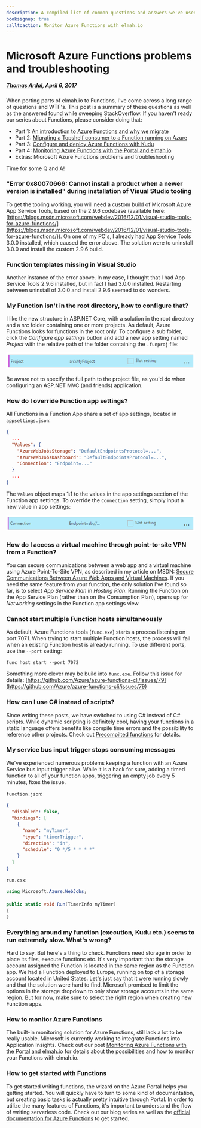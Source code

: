 ```yaml
---
description: A compiled list of common questions and answers we've used when troubleshooting Azure Function problems.
booksignup: true
calltoaction: Monitor Azure Functions with elmah.io
---
```


# Microsoft Azure Functions problems and troubleshooting

##### [Thomas Ardal](http://elmah.io/about/), April 6, 2017

When porting parts of elmah.io to Functions, I've come across a long range of questions and WTF's. This post is a summary of these questions as well as the answered found while sweeping StackOverflow. If you haven't ready our series about Functions, please consider doing that:

- Part 1: [An introduction to Azure Functions and why we migrate](https://blog.elmah.io/migrating-from-windows-services-to-azure-functions/)
- Part 2: [Migrating a Topshelf consumer to a Function running on Azure](https://blog.elmah.io/migrating-a-topshelf-consumer-to-a-function-running-on-azure/)
- Part 3: [Configure and deploy Azure Functions with Kudu](https://blog.elmah.io/configure-and-deploy-azure-functions-with-kudu/)
- Part 4: [Monitoring Azure Functions with the Portal and elmah.io](https://blog.elmah.io/monitoring-azure-functions-with-the-portal-and-elmah-io/)
- Extras: Microsoft Azure Functions problems and troubleshooting

Time for some Q and A!

### "Error 0x80070666: Cannot install a product when a newer version is installed" during installation of Visual Studio tooling

To get the tooling working, you will need a custom build of Microsoft Azure App Service Tools, based on the 2.9.6 codebase (available here: [https://blogs.msdn.microsoft.com/webdev/2016/12/01/visual-studio-tools-for-azure-functions/](https://blogs.msdn.microsoft.com/webdev/2016/12/01/visual-studio-tools-for-azure-functions/)). On one of my PC's, I already had App Service Tools 3.0.0 installed, which caused the error above. The solution were to uninstall 3.0.0 and install the custom 2.9.6 build.

### Function templates missing in Visual Studio

Another instance of the error above. In my case, I thought that I had App Service Tools 2.9.6 installed, but in fact I had 3.0.0 installed. Restarting between uninstall of 3.0.0 and install 2.9.6 seemed to do wonders.

### My Function isn't in the root directory, how to configure that?

I like the new structure in ASP.NET Core, with a solution in the root directory and a _src_ folder containing one or more projects. As default, Azure Functions looks for functions in the root only. To configure a sub folder, click the _Configure app settings_ button and add a new app setting named _Project_ with the relative path of the folder containing the `.funproj` file:

![Configure Project](images/function_app_settings.png)

Be aware not to specify the full path to the project file, as you'd do when configuring an ASP.NET MVC (and friends) application.

### How do I override Function app settings?

All Functions in a Function App share a set of app settings, located in `appsettings.json`:

```json
{
  ...
  "Values": {
    "AzureWebJobsStorage": "DefaultEndpointsProtocol=...",
    "AzureWebJobsDashboard": "DefaultEndpointsProtocol=...",
    "Connection": "Endpoint=..."
  }
  ...
}
```

The `Values` object maps 1:1 to the values in the app settings section of the Function app settings. To override the `Connection` setting, simply input a new value in app settings:

![Override Function app setting](images/override_function_app_setting.png)

### How do I access a virtual machine through point-to-site VPN from a Function?

You can secure communications between a web app and a virtual machine using Azure Point-To-Site VPN, as described in my article on MSDN: [Secure Communications Between Azure Web Apps and Virtual Machines](https://blogs.msdn.microsoft.com/mvpawardprogram/2016/03/01/secure-communications-between-azure-web-apps-and-virtual-machines/). If you need the same feature from your function, the only solution I've found so far, is to select _App Service Plan_ in _Hosting Plan_. Running the Function on the App Service Plan (rather than on the Consumption Plan), opens up for _Networking_ settings in the Function app settings view.

### Cannot start multiple Function hosts simultaneously

As default, Azure Functions tools (`func.exe`) starts a process listening on port 7071. When trying to start multiple Function hosts, the process will fail when an existing Function host is already running. To use different ports, use the `--port` setting:

```
func host start --port 7072
```

Something more clever may be build into `func.exe`. Follow this issue for details: [https://github.com/Azure/azure-functions-cli/issues/79](https://github.com/Azure/azure-functions-cli/issues/79)

### How can I use C# instead of scripts?

Since writing these posts, we have switched to using C# instead of C# scripts. While dynamic scripting is definitely cool, having your functions in a static language offers benefits like compile time errors and the possibility to reference other projects. Check out [Precompilted functions](https://github.com/Azure/azure-webjobs-sdk-script/wiki/Precompiled-functions) for details.

### My service bus  input trigger stops consuming messages

We've experienced numerous problems keeping a function with an Azure Service bus input trigger alive. While it is a hack for sure, adding a timed function to all of your function apps, triggering an empty job every 5 minutes, fixes the issue.

`function.json`:

```json
{
  "disabled": false,
  "bindings": [
    {
      "name": "myTimer",
      "type": "timerTrigger",
      "direction": "in",
      "schedule": "0 */5 * * * *"
    }
  ]
}
```

`run.csx`:

```csharp
using Microsoft.Azure.WebJobs;

public static void Run(TimerInfo myTimer)
{
}
```

### Everything around my function (execution, Kudu etc.) seems to run extremely slow. What's wrong?

Hard to say. But here's a thing to check. Functions need storage in order to place its files, execute functions etc. It's very important that the storage account assigned the Function is located in the same region as the Function app. We had a Function deployed to Europe, running on top of a storage account located in United States. Let's just say that it were running slowly and that the solution were hard to find. Microsoft promised to limit the options in the storage dropdown to only show storage accounts in the same region. But for now, make sure to select the right region when creating new Function apps.

### How to monitor Azure Functions

The built-in monitoring solution for Azure Functions, still lack a lot to be really usable. Microsoft is currently working to integrate Functions into Application Insights. Check out our post [Monitoring Azure Functions with the Portal and elmah.io](https://blog.elmah.io/monitoring-azure-functions-with-the-portal-and-elmah-io/) for details about the possibilities and how to monitor your Functions with elmah.io.

### How to get started with Functions

To get started writing functions, the wizard on the Azure Portal helps you getting started. You will quickly have to turn to some kind of documentation, but creating basic tasks is actually pretty intuitive through Portal. In order to utilize the many features of Functions, it's important to understand the flow of writing serverless code. Check out our blog series as well as the [official documentation for Azure Functions](https://docs.microsoft.com/en-us/azure/azure-functions/) to get started.